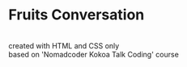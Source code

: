 # Fruits Conversation

<br>created with HTML and CSS only</br>
based on 'Nomadcoder Kokoa Talk Coding' course</p>
